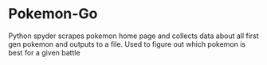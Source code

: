# Pokemon-Go
Python spyder scrapes pokemon home page and collects data about all first gen pokemon and outputs to a file. Used to figure out which pokemon is best for a given battle
